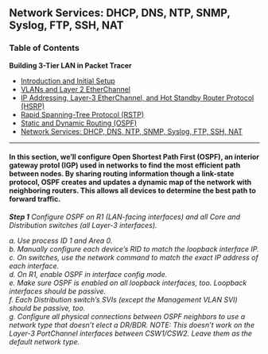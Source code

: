 ## Network Services: DHCP, DNS, NTP, SNMP, Syslog, FTP, SSH, NAT  

### Table of Contents

 <b>Building 3-Tier LAN in Packet Tracer</b>  
  - [Introduction and Initial Setup](https://github.com/GSecAwareness/LAN/blob/main/README.md)  
  - [VLANs and Layer 2 EtherChannel](https://github.com/GSecAwareness/LAN/blob/main/part2/part2.md)
  - [IP Addressing, Layer-3 EtherChannel, and Hot Standby Router Protocol (HSRP)](https://github.com/GSecAwareness/LAN/blob/main/part3/part3.md)
  - [Rapid Spanning-Tree Protocol (RSTP)](https://github.com/GSecAwareness/LAN/blob/main/part4/part4.md)  
  - [Static and Dynamic Routing (OSPF)](https://github.com/GSecAwareness/LAN/blob/main/part5/part5.md) 
  - [Network Services: DHCP, DNS, NTP, SNMP, Syslog, FTP, SSH, NAT](https://github.com/GSecAwareness/LAN/edit/main/part6/part6.md)
---

#### In this section, we’ll configure Open Shortest Path First (OSPF), an interior gateway protol (IGP) used in networks to find the most efficient path between nodes. By sharing routing information though a link-state protocol, OSPF creates and updates a dynamic map of the network with neighboring routers. This allows all devices to determine the best path to forward traffic. 

***Step 1*** *Configure OSPF on R1 (LAN-facing interfaces) and all Core and Distribution switches (all Layer-3 interfaces).*  

*a. Use process ID 1 and Area 0.  
b. Manually configure each device’s RID to match the loopback interface IP.  
c. On switches, use the network command to match the exact IP address of each interface.  
d. On R1, enable OSPF in interface config mode.  
e. Make sure OSPF is enabled on all loopback interfaces, too. Loopback interfaces should be passive.  
f. Each Distribution switch’s SVIs (except the Management VLAN SVI) should be passive, too.  
g. Configure all physical connections between OSPF neighbors to use a network type that doesn’t elect a DR/BDR. NOTE: This doesn’t work on the Layer-3 PortChannel interfaces between CSW1/CSW2. Leave them as the default network type.*    


